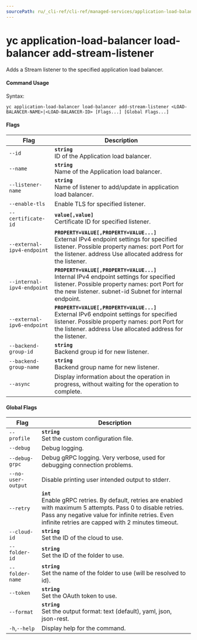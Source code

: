```yaml
---
sourcePath: ru/_cli-ref/cli-ref/managed-services/application-load-balancer/load-balancer/add-stream-listener.md
---
```

# yc application-load-balancer load-balancer add-stream-listener

Adds a Stream listener to the specified application load balancer.

#### Command Usage

Syntax: 

`yc application-load-balancer load-balancer add-stream-listener <LOAD-BALANCER-NAME>|<LOAD-BALANCER-ID> [Flags...] [Global Flags...]`

#### Flags

| Flag | Description |
|----|----|
|`--id`|<b>`string`</b><br/> ID of the Application load balancer.|
|`--name`|<b>`string`</b><br/> Name of the Application load balancer.|
|`--listener-name`|<b>`string`</b><br/> Name of listener to add/update in application load balancer.|
|`--enable-tls`| Enable TLS for specified listener.|
|`--certificate-id`|<b>`value[,value]`</b><br/> Certificate ID for specified listener.|
|`--external-ipv4-endpoint`|<b>`PROPERTY=VALUE[,PROPERTY=VALUE...]`</b><br/> External IPv4 endpoint settings for specified listener.  Possible property names:  port Port for the listener.  address Use allocated address for the listener.  |
|`--internal-ipv4-endpoint`|<b>`PROPERTY=VALUE[,PROPERTY=VALUE...]`</b><br/> Internal IPv4 endpoint settings for specified listener.  Possible property names:  port Port for the new listener.  subnet-id Subnet for internal endpoint.  |
|`--external-ipv6-endpoint`|<b>`PROPERTY=VALUE[,PROPERTY=VALUE...]`</b><br/> External IPv6 endpoint settings for specified listener.  Possible property names:  port Port for the listener.  address Use allocated address for the listener.  |
|`--backend-group-id`|<b>`string`</b><br/> Backend group id for new listener.|
|`--backend-group-name`|<b>`string`</b><br/> Backend group name for new listener.|
|`--async`| Display information about the operation in progress, without waiting for the operation to complete.|

#### Global Flags

| Flag | Description |
|----|----|
|`--profile`|<b>`string`</b><br/>Set the custom configuration file.|
|`--debug`|Debug logging.|
|`--debug-grpc`|Debug gRPC logging. Very verbose, used for debugging connection problems.|
|`--no-user-output`|Disable printing user intended output to stderr.|
|`--retry`|<b>`int`</b><br/>Enable gRPC retries. By default, retries are enabled with maximum 5 attempts. Pass 0 to disable retries. Pass any negative value for infinite retries. Even infinite retries are capped with 2 minutes timeout.|
|`--cloud-id`|<b>`string`</b><br/>Set the ID of the cloud to use.|
|`--folder-id`|<b>`string`</b><br/>Set the ID of the folder to use.|
|`--folder-name`|<b>`string`</b><br/>Set the name of the folder to use (will be resolved to id).|
|`--token`|<b>`string`</b><br/>Set the OAuth token to use.|
|`--format`|<b>`string`</b><br/>Set the output format: text (default), yaml, json, json-rest.|
|`-h`,`--help`|Display help for the command.|
